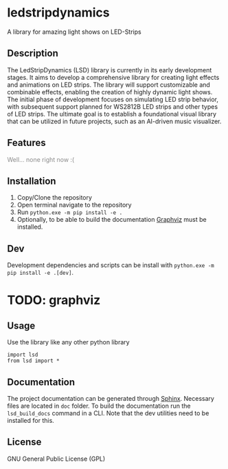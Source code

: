 # ledstripdynamics
A library for amazing light shows on LED-Strips

## Description
The LedStripDynamics (LSD) library is currently in its early development stages. It aims to develop a comprehensive library for creating light effects and animations on LED strips. The library will support customizable and combinable effects, enabling the creation of highly dynamic light shows. The initial phase of development focuses on simulating LED strip behavior, with subsequent support planned for WS2812B LED strips and other types of LED strips. The ultimate goal is to establish a foundational visual library that can be utilized in future projects, such as an AI-driven music visualizer.

## Features
<span style="opacity: 0.5;">Well... none right now :(</span>


## Installation
1. Copy/Clone the repository
2. Open terminal navigate to the repository
3. Run ``python.exe -m pip install -e .``
4. Optionally, to be able to build the documentation [Graphviz](https://graphviz.org/) must be installed.


## Dev
Development dependencies and scripts can be install with ``python.exe -m pip install -e .[dev]``.
# TODO: graphviz

## Usage
Use the library like any other python library
```
import lsd
from lsd import *
```

## Documentation
The project documentation can be generated through [Sphinx](https://www.sphinx-doc.org/en/master/). Necessary files are located in ``doc`` folder. To build the documentation run the ``lsd_build_docs`` command in a CLI. Note that the dev utilities need to be installed for this.


## License
GNU General Public License (GPL)
